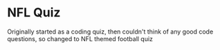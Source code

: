 # NFL Quiz

Originally started as a coding quiz, then couldn't think of any good code questions, so changed to NFL themed football quiz